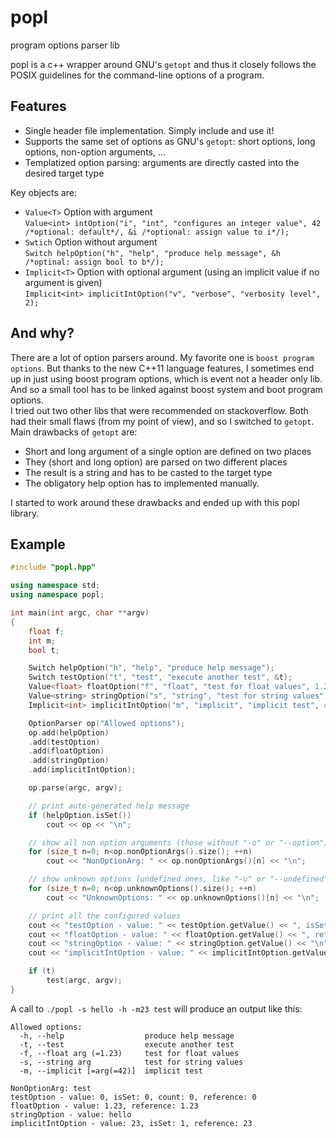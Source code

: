 # popl

program options parser lib

popl is a c++ wrapper around GNU's `getopt` and thus it closely follows the POSIX guidelines for the command-line options of a program.

## Features
* Single header file implementation. Simply include and use it!
* Supports the same set of options as GNU's `getopt`: short options, long options, non-option arguments, ...
* Templatized option parsing: arguments are directly casted into the desired target type

Key objects are:
* `Value<T>` Option with argument  
  `Value<int> intOption("i", "int", "configures an integer value", 42 /*optional: default*/, &i /*optional: assign value to i*/);`
* `Swtich` Option without argument  
  `Switch helpOption("h", "help", "produce help message", &h /*optinal: assign bool to b*/);`
* `Implicit<T>` Option with optional argument (using an implicit value if no argument is given)  
  `Implicit<int> implicitIntOption("v", "verbose", "verbosity level", 2);`

## And why?
There are a lot of option parsers around. My favorite one is `boost program options`. But thanks to the new C++11 language features, I sometimes end up in just using boost program options, which is event not a header only lib. And so a small tool has to be linked against boost system and boot program options.  
I tried out two other libs that were recommended on stackoverflow. Both had their small flaws (from my point of view), and so I switched to `getopt`. Main drawbacks of `getopt` are:
* Short and long argument of a single option are defined on two places
* They (short and long option) are parsed on two different places
* The result is a string and has to be casted to the target type
* The obligatory help option has to implemented manually.  

I started to work around these drawbacks and ended up with this popl library.

## Example
```C++
#include "popl.hpp"

using namespace std;
using namespace popl;

int main(int argc, char **argv)
{
	float f;
	int m;
	bool t;

	Switch helpOption("h", "help", "produce help message");
	Switch testOption("t", "test", "execute another test", &t);
	Value<float> floatOption("f", "float", "test for float values", 1.23, &f);
	Value<string> stringOption("s", "string", "test for string values");
	Implicit<int> implicitIntOption("m", "implicit", "implicit test", 42, &m);

	OptionParser op("Allowed options");
	op.add(helpOption)
	.add(testOption)
	.add(floatOption)
	.add(stringOption)
	.add(implicitIntOption);

	op.parse(argc, argv);

	// print auto-generated help message
	if (helpOption.isSet())
		cout << op << "\n";

	// show all non option arguments (those without "-o" or "--option")
	for (size_t n=0; n<op.nonOptionArgs().size(); ++n)
		cout << "NonOptionArg: " << op.nonOptionArgs()[n] << "\n";

	// show unknown options (undefined ones, like "-u" or "--undefined")
	for (size_t n=0; n<op.unknownOptions().size(); ++n)
		cout << "UnknownOptions: " << op.unknownOptions()[n] << "\n";

	// print all the configured values
	cout << "testOption - value: " << testOption.getValue() << ", isSet: " << testOption.isSet() << ", count: " << testOption.count() << ", reference: " << t << "\n";
	cout << "floatOption - value: " << floatOption.getValue() << ", reference: " << f << "\n";
	cout << "stringOption - value: " << stringOption.getValue() << "\n";
	cout << "implicitIntOption - value: " << implicitIntOption.getValue() << ", isSet: " << implicitIntOption.isSet() << ", reference: " << m << "\n";

	if (t)
		test(argc, argv);
}
```

A call to `./popl -s hello -h -m23 test` will produce an output like this:

```
Allowed options:
  -h, --help                  produce help message
  -t, --test                  execute another test
  -f, --float arg (=1.23)     test for float values
  -s, --string arg            test for string values
  -m, --implicit [=arg(=42)]  implicit test

NonOptionArg: test
testOption - value: 0, isSet: 0, count: 0, reference: 0
floatOption - value: 1.23, reference: 1.23
stringOption - value: hello
implicitIntOption - value: 23, isSet: 1, reference: 23
```
